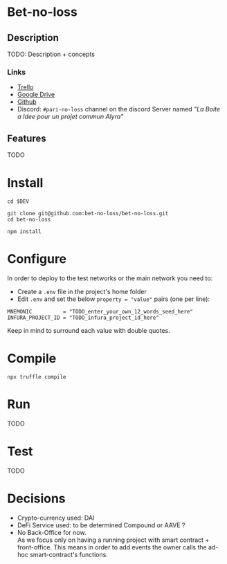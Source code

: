 # Bet-no-loss


## Description

TODO: Description + concepts

### Links

* [Trello](https://trello.com/b/c6Xhe5hM)
* [Google Drive](https://drive.google.com/drive/folders/1Pr22-VTGNVREl7AUdPy1f77OxrgqNvgO)
* [Github](https://github.com/bet-no-loss)
* Discord: `#pari-no-loss` channel on the discord Server named *"La Boite a Idee pour un projet commun Alyra"*

## Features

TODO


# Install

```
cd $DEV

git clone git@github.com:bet-no-loss/bet-no-loss.git
cd bet-no-loss

npm install
```

# Configure

In order to deploy to the test networks or the main network you need to:

- Create a `.env` file in the project's home folder  
- Edit `.env` and set the below `property = "value"` pairs (one per line):

```
MNEMONIC          = "TODO_enter_your_own_12_words_seed_here"
INFURA_PROJECT_ID = "TODO_infura_project_id_here"
```

Keep in mind to surround each value with double quotes.

# Compile

```
npx truffle compile
```

# Run

TODO


# Test

TODO

# Decisions

- Crypto-currency used: DAI
- DeFi Service used: to be determined Compound or AAVE ?
- No Back-Office for now.  
  As we focus only on having a running project with smart contract + front-office.
  This means in order to add events the owner calls the ad-hoc smart-contract's functions.
